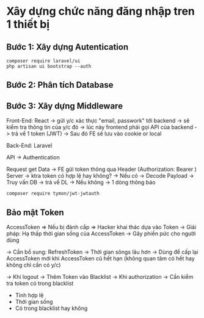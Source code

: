 # Xây dựng chức năng đăng nhập tren 1 thiết bị 

## Bước 1: Xây dựng Autentication

```shell
composer require laravel/ui
php artisan ui bootstrap --auth
```

## Bước 2: Phân tích Database

## Bước 3: Xây dựng Middleware

<!-- --------------------- -->
 Front-End: React -> gửi y/c xác thực "email, passwork" tới backend -> sẽ kiểm tra thông tin của y/c đó -> lúc này frontend phải gọi API của backend -> trả vể 1 token (JWT) -> Sau đó FE sẽ lưu vào cookie or local

 Back-End: Laravel 

 API -> Authentication

 Request get Data -> FE gửi token thông qua Header (Authorization: Bearer <token>)
 Server -> ktra token có hợp lệ hay không?
 -> Nếu có -> Decode Payload -> Truy vấn DB -> trả về DL
 -> Nếu không -> 1 dòng thông báo

```shell
composer require tymon/jwt-jwtauth 

```

<!-- Bài 2 -->
## Bảo mật Token

AccessToken => Nếu bị đánh cắp => Hacker khai thác dựa vào Token
-> Giải pháp: Hạ thấp thời gian sống của AccessToken -> Gây phiền pức cho người dùng 

-> Cần bổ sung: RefreshToken -> Thời gian sôngs lâu hơn -> Dùng để cấp lại AccessToken mới khi AccessToken cũ hết hạn (không quan tâm có hết hay không chỉ cần có y/c)

-> Khi logout -> Thêm Token vào Blacklist -> Khi authorization -> Cần kiểm tra token có trong blacklist
+ Tính hợp lệ
+ Thời gian sống
+ Có trong blacklist hay không